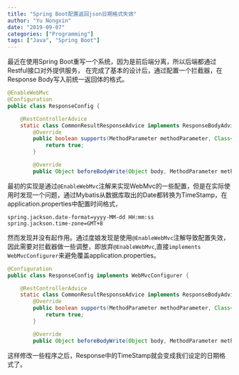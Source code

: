 ```yaml
---
title: "Spring Boot配置返回json日期格式失效"
author: "Yu Nongxin"
date: "2019-09-07"
categories: ["Programming"]
tags: ["Java", "Spring Boot"]
---
```


最近在使用Spring Boot重写一个系统，因为是前后端分离，所以后端都通过Restful接口对外提供服务，
在完成了基本的设计后，通过配置一个拦截器，在Response Body写入前统一返回体的格式。
<!--more-->

```java
@EnableWebMvc
@Configuration
public class ResponseConfig {

    @RestControllerAdvice
    static class CommonResultResponseAdvice implements ResponseBodyAdvice<Object> {
        @Override
        public boolean supports(MethodParameter methodParameter, Class<? extends HttpMessageConverter<?>> aClass) {
            return true;
        }

        @Override
        public Object beforeBodyWrite(Object body, MethodParameter methodParameter, MediaType mediaType, Class<? extends HttpMessageConverter<?>> aClass, ServerHttpRequest serverHttpRequest, ServerHttpResponse serverHttpResponse) { ... }
```
最初的实现是通过```@EnableWebMvc```注解来实现WebMvc的一些配置，但是在实际使用时发现一个问题，通过Mybatis从数据库取出的Date都转换为TimeStamp，在application.properties中配置时间格式，
```
spring.jackson.date-format=yyyy-MM-dd HH:mm:ss
spring.jackson.time-zone=GMT+8
```
然而发现并没有起作用。通过度娘发现是使用```@EnableWebMvc```注解导致配置失效，因此需要对拦截器做一些调整，即放弃```@EnableWebMvc```,直接```implements WebMvcConfigurer```来避免覆盖application.properties。
```java
@Configuration
public class ResponseConfig implements WebMvcConfigurer {

    @RestControllerAdvice
    static class CommonResultResponseAdvice implements ResponseBodyAdvice<Object> {
        @Override
        public boolean supports(MethodParameter methodParameter, Class<? extends HttpMessageConverter<?>> aClass) {
            return true;
        }

        @Override
        public Object beforeBodyWrite(Object body, MethodParameter methodParameter, MediaType mediaType, Class<? extends HttpMessageConverter<?>> aClass, ServerHttpRequest serverHttpRequest, ServerHttpResponse serverHttpResponse) { ... }
```
这样修改一些程序之后，Response中的TimeStamp就会变成我们设定的日期格式了。
